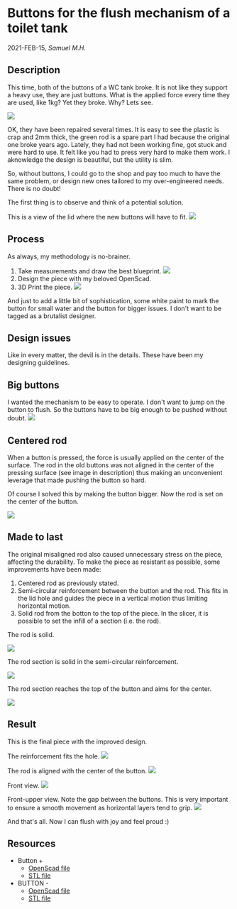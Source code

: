 # Buttons for the flush mechanism of a toilet tank

2021-FEB-15, _Samuel M.H._


## Description
This time, both of the buttons of a WC tank broke. It is not like they support a heavy use, they are just buttons. What is the applied force every time they are used, like 1kg? Yet they broke. Why? Lets see.

![](img/old_pieces.jpg)

OK, they have been repaired several times. It is easy to see the plastic is crap and 2mm thick, the green rod is a spare part I had because the original one broke years ago. Lately, they had not been working fine, got stuck and were hard to use. It felt like you had to press very hard to make them work. I aknowledge the design is beautiful, but the utility is slim.

So, without buttons, I could go to the shop and pay too much to have the same problem, or design new ones tailored to my over-engineered needs. There is no doubt!

The first thing is to observe and think of a potential solution.

This is a view of the lid where the new buttons will have to fit.
![](img/tank_lid.jpg)


## Process
As always, my methodology is no-brainer.

1. Take measurements and draw the best blueprint.
![](img/blueprint.jpg)
2. Design the piece with my beloved OpenScad.
3. 3D Print the piece.
![](img/piece_iso.jpg)

And just to add a little bit of sophistication, some white paint to mark the button for small water and the button for bigger issues. I don't want to be tagged as a brutalist designer.


## Design issues
Like in every matter, the devil is in the details. These have been my designing guidelines.


## Big buttons
I wanted the mechanism to be easy to operate. I don't want to jump on the button to flush.
So the buttons have to be big enough to be pushed without doubt.
![](img/comparison_top.jpg)

## Centered rod
When a button is pressed, the force is usually applied on the center of the surface. The rod in the old buttons was not aligned in the center of the pressing surface (see image in description) thus making an unconvenient leverage that made pushing the button so hard.

Of course I solved this by making the button bigger. Now the rod is set on the center of the button.

![](img/piece_front_side.jpg)


## Made to last
The original misaligned rod also caused unnecessary stress on the piece, affecting the durability. To make the piece as resistant as possible, some improvements have been made:

1. Centered rod as previously stated.
1. Semi-circular reinforcement between the button and the rod. This fits in the lid hole and guides the piece in a vertical motion thus limiting horizontal motion.
1. Solid rod from the botton to the top of the piece. In the slicer, it is possible to set the infill of a section (i.e. the rod).

The rod is solid.

![](img/cura_rod_01.jpg)

The rod section is solid in the semi-circular reinforcement.

![](img/cura_rod_02.jpg)

The rod section reaches the top of the button and aims for the center.

![](img/cura_rod_03.jpg)


## Result
This is the final piece with the improved design.

The reinforcement fits the hole.
![](img/final_section.jpg)

The rod is aligned with the center of the button.
![](img/final_aligned.jpg)

Front view.
![](img/final_front.jpg)

Front-upper view. Note the gap between the buttons. This is very important to ensure a smooth movement as horizontal layers tend to grip.
![](img/final_top.jpg)

And that's all. Now I can flush with joy and feel proud :)


## Resources
* Button +
  * [OpenScad file](wc_button+.scad)
  * [STL file](wc_button+.stl)
* BUTTON -
  * [OpenScad file](wc_button-.scad)
  * [STL file](wc_button-.stl)

